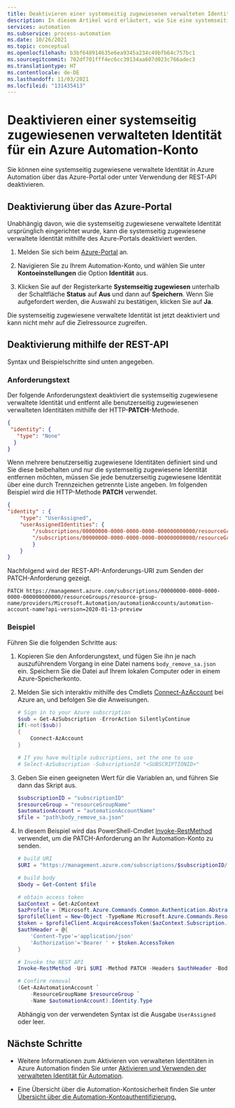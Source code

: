 ```yaml
---
title: Deaktivieren einer systemseitig zugewiesenen verwalteten Identität für ein Azure Automation-Konto
description: In diesem Artikel wird erläutert, wie Sie eine systemseitig zugewiesene verwaltete Identität für ein Azure Automation deaktivieren.
services: automation
ms.subservice: process-automation
ms.date: 10/26/2021
ms.topic: conceptual
ms.openlocfilehash: b3bf648914635e6ea9345a234c49bfb64c757bc1
ms.sourcegitcommit: 702df701fff4ec6cc39134aa607d023c766adec3
ms.translationtype: HT
ms.contentlocale: de-DE
ms.lasthandoff: 11/03/2021
ms.locfileid: "131435413"
---
```

# <a name="disable-system-assigned-managed-identity-for-azure-automation-account"></a>Deaktivieren einer systemseitig zugewiesenen verwalteten Identität für ein Azure Automation-Konto

Sie können eine systemseitig zugewiesene verwaltete Identität in Azure Automation über das Azure-Portal oder unter Verwendung der REST-API deaktivieren.

## <a name="disable-using-the-azure-portal"></a>Deaktivierung über das Azure-Portal

Unabhängig davon, wie die systemseitig zugewiesene verwaltete Identität ursprünglich eingerichtet wurde, kann die systemseitig zugewiesene verwaltete Identität mithilfe des Azure-Portals deaktiviert werden.

1. Melden Sie sich beim [Azure-Portal](https://portal.azure.com) an.

1. Navigieren Sie zu Ihrem Automation-Konto, und wählen Sie unter **Kontoeinstellungen** die Option **Identität** aus.

1. Klicken Sie auf der Registerkarte **Systemseitig zugewiesen** unterhalb der Schaltfläche **Status** auf **Aus** und dann auf **Speichern**. Wenn Sie aufgefordert werden, die Auswahl zu bestätigen, klicken Sie auf **Ja**.

Die systemseitig zugewiesene verwaltete Identität ist jetzt deaktiviert und kann nicht mehr auf die Zielressource zugreifen.

## <a name="disable-using-rest-api"></a>Deaktivierung mithilfe der REST-API

Syntax und Beispielschritte sind unten angegeben.

### <a name="request-body"></a>Anforderungstext

Der folgende Anforderungstext deaktiviert die systemseitig zugewiesene verwaltete Identität und entfernt alle benutzerseitig zugewiesenen verwalteten Identitäten mithilfe der HTTP-**PATCH**-Methode.

```json
{ 
 "identity": { 
   "type": "None" 
  } 
}

```

Wenn mehrere benutzerseitig zugewiesene Identitäten definiert sind und Sie diese beibehalten und nur die systemseitig zugewiesene Identität entfernen möchten, müssen Sie jede benutzerseitig zugewiesene Identität über eine durch Trennzeichen getrennte Liste angeben. Im folgenden Beispiel wird die HTTP-Methode **PATCH** verwendet.

```json
{ 
"identity" : {
    "type": "UserAssigned",
    "userAssignedIdentities": {
        "/subscriptions/00000000-0000-0000-0000-000000000000/resourceGroups/resourceGroupName/providers/Microsoft.ManagedIdentity/userAssignedIdentities/firstIdentity": {},
        "/subscriptions/00000000-0000-0000-0000-000000000000/resourceGroups/resourceGroupName/providers/Microsoft.ManagedIdentity/userAssignedIdentities/secondIdentity": {}
        }
    }
}
```

Nachfolgend wird der REST-API-Anforderungs-URI zum Senden der PATCH-Anforderung gezeigt.

```http
PATCH https://management.azure.com/subscriptions/00000000-0000-0000-0000-000000000000/resourceGroups/resource-group-name/providers/Microsoft.Automation/automationAccounts/automation-account-name?api-version=2020-01-13-preview
```

### <a name="example"></a>Beispiel

Führen Sie die folgenden Schritte aus:

1. Kopieren Sie den Anforderungstext, und fügen Sie ihn je nach auszuführendem Vorgang in eine Datei namens `body_remove_sa.json` ein. Speichern Sie die Datei auf Ihrem lokalen Computer oder in einem Azure-Speicherkonto.

1. Melden Sie sich interaktiv mithilfe des Cmdlets [Connect-AzAccount](/powershell/module/Az.Accounts/Connect-AzAccount) bei Azure an, und befolgen Sie die Anweisungen.

    ```powershell
    # Sign in to your Azure subscription
    $sub = Get-AzSubscription -ErrorAction SilentlyContinue
    if(-not($sub))
    {
        Connect-AzAccount
    }
    
    # If you have multiple subscriptions, set the one to use
    # Select-AzSubscription -SubscriptionId "<SUBSCRIPTIONID>"
    ```

1. Geben Sie einen geeigneten Wert für die Variablen an, und führen Sie dann das Skript aus.

    ```powershell
    $subscriptionID = "subscriptionID"
    $resourceGroup = "resourceGroupName"
    $automationAccount = "automationAccountName"
    $file = "path\body_remove_sa.json"
    ```

1. In diesem Beispiel wird das PowerShell-Cmdlet [Invoke-RestMethod](/powershell/module/microsoft.powershell.utility/invoke-restmethod) verwendet, um die PATCH-Anforderung an Ihr Automation-Konto zu senden.

    ```powershell
    # build URI
    $URI = "https://management.azure.com/subscriptions/$subscriptionID/resourceGroups/$resourceGroup/providers/Microsoft.Automation/automationAccounts/$automationAccount`?api-version=2020-01-13-preview"
    
    # build body
    $body = Get-Content $file
    
    # obtain access token
    $azContext = Get-AzContext
    $azProfile = [Microsoft.Azure.Commands.Common.Authentication.Abstractions.AzureRmProfileProvider]::Instance.Profile
    $profileClient = New-Object -TypeName Microsoft.Azure.Commands.ResourceManager.Common.RMProfileClient -ArgumentList ($azProfile)
    $token = $profileClient.AcquireAccessToken($azContext.Subscription.TenantId)
    $authHeader = @{
        'Content-Type'='application/json'
        'Authorization'='Bearer ' + $token.AccessToken
    }
    
    # Invoke the REST API
    Invoke-RestMethod -Uri $URI -Method PATCH -Headers $authHeader -Body $body
    
    # Confirm removal
    (Get-AzAutomationAccount `
        -ResourceGroupName $resourceGroup `
        -Name $automationAccount).Identity.Type
    ```

    Abhängig von der verwendeten Syntax ist die Ausgabe `UserAssigned` oder leer.

## <a name="next-steps"></a>Nächste Schritte

- Weitere Informationen zum Aktivieren von verwalteten Identitäten in Azure Automation finden Sie unter [Aktivieren und Verwenden der verwalteten Identität für Automation](enable-managed-identity-for-automation.md).

- Eine Übersicht über die Automation-Kontosicherheit finden Sie unter [Übersicht über die Automation-Kontoauthentifizierung.](automation-security-overview.md)